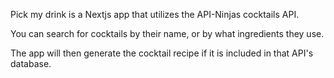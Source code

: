 Pick my drink is a Nextjs app that utilizes the API-Ninjas cocktails API.

You can search for cocktails by their name, or by what ingredients they use.

The app will then generate the cocktail recipe if it is included in that API's database.